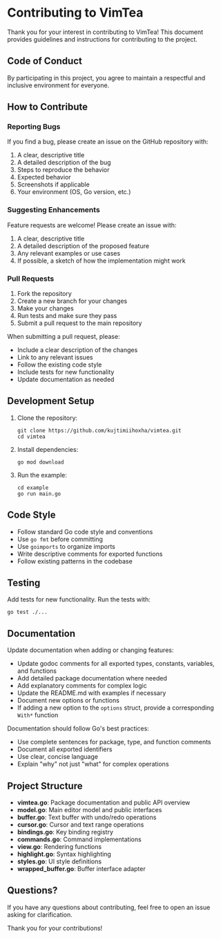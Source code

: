 # Contributing to VimTea

Thank you for your interest in contributing to VimTea! This document provides guidelines and instructions for contributing to the project.

## Code of Conduct

By participating in this project, you agree to maintain a respectful and inclusive environment for everyone.

## How to Contribute

### Reporting Bugs

If you find a bug, please create an issue on the GitHub repository with:

1. A clear, descriptive title
2. A detailed description of the bug
3. Steps to reproduce the behavior
4. Expected behavior
5. Screenshots if applicable
6. Your environment (OS, Go version, etc.)

### Suggesting Enhancements

Feature requests are welcome! Please create an issue with:

1. A clear, descriptive title
2. A detailed description of the proposed feature
3. Any relevant examples or use cases
4. If possible, a sketch of how the implementation might work

### Pull Requests

1. Fork the repository
2. Create a new branch for your changes
3. Make your changes
4. Run tests and make sure they pass
5. Submit a pull request to the main repository

When submitting a pull request, please:

- Include a clear description of the changes
- Link to any relevant issues
- Follow the existing code style
- Include tests for new functionality
- Update documentation as needed

## Development Setup

1. Clone the repository:
   ```
   git clone https://github.com/kujtimiihoxha/vimtea.git
   cd vimtea
   ```

2. Install dependencies:
   ```
   go mod download
   ```

3. Run the example:
   ```
   cd example
   go run main.go
   ```

## Code Style

- Follow standard Go code style and conventions
- Use `go fmt` before committing
- Use `goimports` to organize imports
- Write descriptive comments for exported functions
- Follow existing patterns in the codebase

## Testing

Add tests for new functionality. Run the tests with:

```
go test ./...
```

## Documentation

Update documentation when adding or changing features:

- Update godoc comments for all exported types, constants, variables, and functions
- Add detailed package documentation where needed
- Add explanatory comments for complex logic
- Update the README.md with examples if necessary
- Document new options or functions
- If adding a new option to the `options` struct, provide a corresponding `With*` function

Documentation should follow Go's best practices:
- Use complete sentences for package, type, and function comments
- Document all exported identifiers
- Use clear, concise language
- Explain "why" not just "what" for complex operations

## Project Structure

- **vimtea.go**: Package documentation and public API overview
- **model.go**: Main editor model and public interfaces
- **buffer.go**: Text buffer with undo/redo operations
- **cursor.go**: Cursor and text range operations
- **bindings.go**: Key binding registry
- **commands.go**: Command implementations
- **view.go**: Rendering functions
- **highlight.go**: Syntax highlighting
- **styles.go**: UI style definitions
- **wrapped_buffer.go**: Buffer interface adapter

## Questions?

If you have any questions about contributing, feel free to open an issue asking for clarification.

Thank you for your contributions!